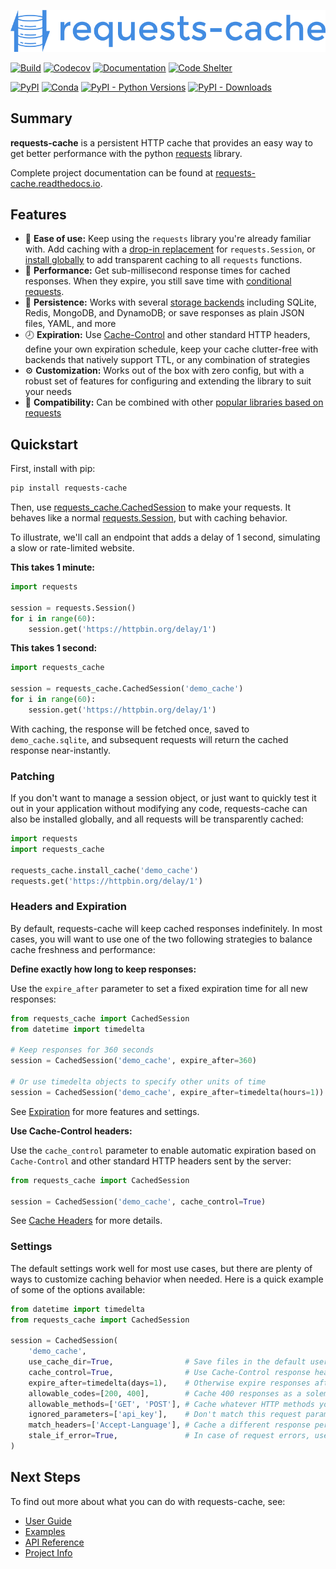 [![](docs/_static/requests-cache-logo-header.png)](https://requests-cache.readthedocs.io)

[![Build](https://github.com/requests-cache/requests-cache/actions/workflows/build.yml/badge.svg)](https://github.com/requests-cache/requests-cache/actions)
[![Codecov](https://codecov.io/gh/requests-cache/requests-cache/branch/main/graph/badge.svg?token=FnybzVWbt2)](https://codecov.io/gh/requests-cache/requests-cache)
[![Documentation](https://img.shields.io/readthedocs/requests-cache/latest)](https://requests-cache.readthedocs.io/en/stable/)
[![Code Shelter](https://www.codeshelter.co/static/badges/badge-flat.svg)](https://www.codeshelter.co/)

[![PyPI](https://img.shields.io/pypi/v/requests-cache?color=blue)](https://pypi.org/project/requests-cache)
[![Conda](https://img.shields.io/conda/vn/conda-forge/requests-cache?color=blue)](https://anaconda.org/conda-forge/requests-cache)
[![PyPI - Python Versions](https://img.shields.io/pypi/pyversions/requests-cache)](https://pypi.org/project/requests-cache)
[![PyPI - Downloads](https://img.shields.io/pypi/dm/requests-cache?color=blue)](https://pypi.org/project/requests-cache)

## Summary
**requests-cache** is a persistent HTTP cache that provides an easy way to get better
performance with the python [requests](https://requests.readthedocs.io/) library.

<!-- RTD-IGNORE -->
Complete project documentation can be found at [requests-cache.readthedocs.io](https://requests-cache.readthedocs.io).
<!-- END-RTD-IGNORE -->

## Features
* 🍰 **Ease of use:** Keep using the `requests` library you're already familiar with. Add caching
  with a [drop-in replacement](https://requests-cache.readthedocs.io/en/stable/user_guide/general.html#sessions)
  for `requests.Session`, or
  [install globally](https://requests-cache.readthedocs.io/en/stable/user_guide/general.html#patching)
  to add transparent caching to all `requests` functions.
* 🚀 **Performance:** Get sub-millisecond response times for cached responses. When they expire, you
  still save time with
  [conditional requests](https://requests-cache.readthedocs.io/en/stable/user_guide/headers.html#conditional-requests).
* 💾 **Persistence:** Works with several
  [storage backends](https://requests-cache.readthedocs.io/en/stable/user_guide/backends.html)
  including SQLite, Redis, MongoDB, and DynamoDB; or save responses as plain JSON files, YAML,
  and more
* 🕗 **Expiration:** Use
  [Cache-Control](https://requests-cache.readthedocs.io/en/stable/user_guide/headers.html#cache-control)
  and other standard HTTP headers, define your own expiration schedule, keep your cache clutter-free
  with backends that natively support TTL, or any combination of strategies
* ⚙️ **Customization:** Works out of the box with zero config, but with a robust set of features for
  configuring and extending the library to suit your needs
* 🧩 **Compatibility:** Can be combined with other
  [popular libraries based on requests](https://requests-cache.readthedocs.io/en/stable/user_guide/compatibility.html)

## Quickstart
First, install with pip:
```bash
pip install requests-cache
```

Then, use [requests_cache.CachedSession](https://requests-cache.readthedocs.io/en/stable/modules/requests_cache.session.html)
to make your requests. It behaves like a normal
[requests.Session](https://requests.readthedocs.io/en/latest/user/advanced/#session-objects),
but with caching behavior.

To illustrate, we'll call an endpoint that adds a delay of 1 second, simulating a slow or
rate-limited website.

**This takes 1 minute:**
```python
import requests

session = requests.Session()
for i in range(60):
    session.get('https://httpbin.org/delay/1')
```

**This takes 1 second:**
```python
import requests_cache

session = requests_cache.CachedSession('demo_cache')
for i in range(60):
    session.get('https://httpbin.org/delay/1')
```

With caching, the response will be fetched once, saved to `demo_cache.sqlite`, and subsequent
requests will return the cached response near-instantly.

### Patching
If you don't want to manage a session object, or just want to quickly test it out in your
application without modifying any code, requests-cache can also be installed globally, and all
requests will be transparently cached:
```python
import requests
import requests_cache

requests_cache.install_cache('demo_cache')
requests.get('https://httpbin.org/delay/1')
```

### Headers and Expiration
By default, requests-cache will keep cached responses indefinitely. In most cases, you will want to
use one of the two following strategies to balance cache freshness and performance:

**Define exactly how long to keep responses:**

Use the `expire_after` parameter to set a fixed expiration time for all new responses:
```python
from requests_cache import CachedSession
from datetime import timedelta

# Keep responses for 360 seconds
session = CachedSession('demo_cache', expire_after=360)

# Or use timedelta objects to specify other units of time
session = CachedSession('demo_cache', expire_after=timedelta(hours=1))
```
See [Expiration](https://requests-cache.readthedocs.io/en/stable/user_guide/expiration.html) for
more features and settings.

**Use Cache-Control headers:**

Use the `cache_control` parameter to enable automatic expiration based on `Cache-Control` and other
standard HTTP headers sent by the server:
```python
from requests_cache import CachedSession

session = CachedSession('demo_cache', cache_control=True)
```
See [Cache Headers](https://requests-cache.readthedocs.io/en/stable/user_guide/headers.html)
for more details.


### Settings
The default settings work well for most use cases, but there are plenty of ways to customize
caching behavior when needed. Here is a quick example of some of the options available:
```python
from datetime import timedelta
from requests_cache import CachedSession

session = CachedSession(
    'demo_cache',
    use_cache_dir=True,                # Save files in the default user cache dir
    cache_control=True,                # Use Cache-Control response headers for expiration, if available
    expire_after=timedelta(days=1),    # Otherwise expire responses after one day
    allowable_codes=[200, 400],        # Cache 400 responses as a solemn reminder of your failures
    allowable_methods=['GET', 'POST'], # Cache whatever HTTP methods you want
    ignored_parameters=['api_key'],    # Don't match this request param, and redact it from the cache
    match_headers=['Accept-Language'], # Cache a different response per language
    stale_if_error=True,               # In case of request errors, use stale cache data if possible
)
```

<!-- RTD-IGNORE -->
## Next Steps
To find out more about what you can do with requests-cache, see:

* [User Guide](https://requests-cache.readthedocs.io/en/stable/user_guide.html)
* [Examples](https://requests-cache.readthedocs.io/en/stable/examples.html)
* [API Reference](https://requests-cache.readthedocs.io/en/stable/reference.html)
* [Project Info](https://requests-cache.readthedocs.io/en/stable/project_info.html)
<!-- END-RTD-IGNORE -->
